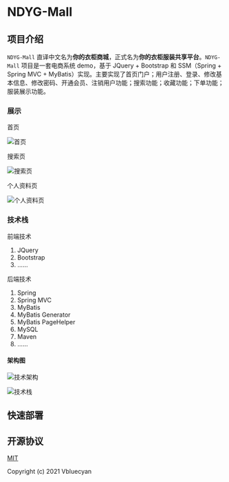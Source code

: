 # NDYG-Mall

## 项目介绍

`NDYG-Mall`  直译中文名为**你的衣柜商城**，正式名为**你的衣柜服装共享平台**。`NDYG-Mall`  项目是一套电商系统 demo，基于 JQuery + Bootstrap 和 SSM（Spring + Spring MVC + MyBatis）实现。主要实现了首页门户；用户注册、登录、修改基本信息、修改密码、开通会员、注销用户功能；搜索功能；收藏功能；下单功能；服装展示功能。

### 展示

首页

![首页](https://images.gitee.com/uploads/images/2021/0517/135142_7fcebf0a_8937713.jpeg "home.jpg")



搜索页

![搜索页](https://images.gitee.com/uploads/images/2021/0517/135243_340b64c4_8937713.jpeg "search.jpg")



个人资料页

![个人资料页](https://images.gitee.com/uploads/images/2021/0517/135311_f897aaaf_8937713.jpeg "profile.jpg")



### 技术栈

前端技术

1. JQuery
2. Bootstrap
3. ……

后端技术

1. Spring
2. Spring MVC
3. MyBatis
4. MyBatis Generator
5. MyBatis PageHelper
6. MySQL
7. Maven
8. ……

#### 架构图

![技术架构](https://images.gitee.com/uploads/images/2021/0517/135340_24a26fea_8937713.png "architecture1.png")

![技术栈](https://images.gitee.com/uploads/images/2021/0517/135402_d2390938_8937713.png "architecture2.png")

## 快速部署

## 开源协议

[MIT](https://github.com/Vbluecyan/NDYG-Mall/blob/master/LICENSE)

Copyright (c) 2021 Vbluecyan